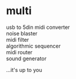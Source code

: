 # multi
usb to 5din midi converter  
noise blaster  
midi filter  
algorithmic sequencer  
midi router  
sound generator  


...it's up to you
